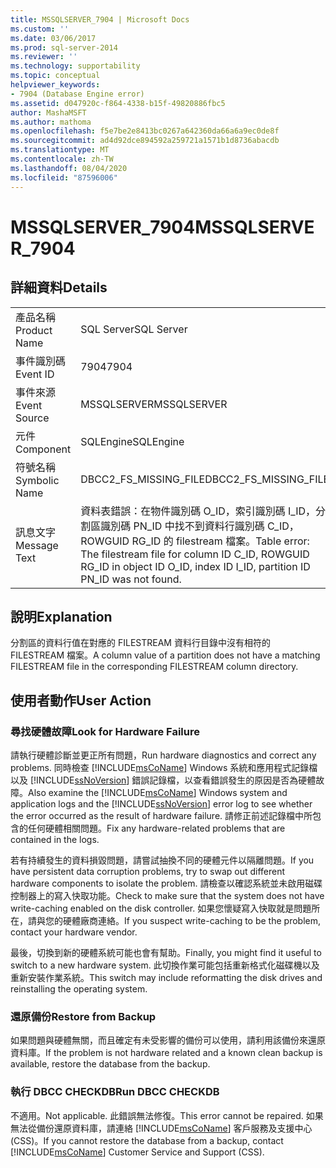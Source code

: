 ```yaml
---
title: MSSQLSERVER_7904 | Microsoft Docs
ms.custom: ''
ms.date: 03/06/2017
ms.prod: sql-server-2014
ms.reviewer: ''
ms.technology: supportability
ms.topic: conceptual
helpviewer_keywords:
- 7904 (Database Engine error)
ms.assetid: d047920c-f864-4338-b15f-49820886fbc5
author: MashaMSFT
ms.author: mathoma
ms.openlocfilehash: f5e7be2e8413bc0267a642360da66a6a9ec0de8f
ms.sourcegitcommit: ad4d92dce894592a259721a1571b1d8736abacdb
ms.translationtype: MT
ms.contentlocale: zh-TW
ms.lasthandoff: 08/04/2020
ms.locfileid: "87596006"
---
```

# <a name="mssqlserver_7904"></a><span data-ttu-id="f9d69-102">MSSQLSERVER_7904</span><span class="sxs-lookup"><span data-stu-id="f9d69-102">MSSQLSERVER_7904</span></span>
    
## <a name="details"></a><span data-ttu-id="f9d69-103">詳細資料</span><span class="sxs-lookup"><span data-stu-id="f9d69-103">Details</span></span>  
  
|||  
|-|-|  
|<span data-ttu-id="f9d69-104">產品名稱</span><span class="sxs-lookup"><span data-stu-id="f9d69-104">Product Name</span></span>|<span data-ttu-id="f9d69-105">SQL Server</span><span class="sxs-lookup"><span data-stu-id="f9d69-105">SQL Server</span></span>|  
|<span data-ttu-id="f9d69-106">事件識別碼</span><span class="sxs-lookup"><span data-stu-id="f9d69-106">Event ID</span></span>|<span data-ttu-id="f9d69-107">7904</span><span class="sxs-lookup"><span data-stu-id="f9d69-107">7904</span></span>|  
|<span data-ttu-id="f9d69-108">事件來源</span><span class="sxs-lookup"><span data-stu-id="f9d69-108">Event Source</span></span>|<span data-ttu-id="f9d69-109">MSSQLSERVER</span><span class="sxs-lookup"><span data-stu-id="f9d69-109">MSSQLSERVER</span></span>|  
|<span data-ttu-id="f9d69-110">元件</span><span class="sxs-lookup"><span data-stu-id="f9d69-110">Component</span></span>|<span data-ttu-id="f9d69-111">SQLEngine</span><span class="sxs-lookup"><span data-stu-id="f9d69-111">SQLEngine</span></span>|  
|<span data-ttu-id="f9d69-112">符號名稱</span><span class="sxs-lookup"><span data-stu-id="f9d69-112">Symbolic Name</span></span>|<span data-ttu-id="f9d69-113">DBCC2_FS_MISSING_FILE</span><span class="sxs-lookup"><span data-stu-id="f9d69-113">DBCC2_FS_MISSING_FILE</span></span>|  
|<span data-ttu-id="f9d69-114">訊息文字</span><span class="sxs-lookup"><span data-stu-id="f9d69-114">Message Text</span></span>|<span data-ttu-id="f9d69-115">資料表錯誤：在物件識別碼 O_ID，索引識別碼 I_ID，分割區識別碼 PN_ID 中找不到資料行識別碼 C_ID，ROWGUID RG_ID 的 filestream 檔案。</span><span class="sxs-lookup"><span data-stu-id="f9d69-115">Table error: The filestream file for column ID C_ID, ROWGUID RG_ID in object ID O_ID, index ID I_ID, partition ID PN_ID was not found.</span></span>|  
  
## <a name="explanation"></a><span data-ttu-id="f9d69-116">說明</span><span class="sxs-lookup"><span data-stu-id="f9d69-116">Explanation</span></span>  
 <span data-ttu-id="f9d69-117">分割區的資料行值在對應的 FILESTREAM 資料行目錄中沒有相符的 FILESTREAM 檔案。</span><span class="sxs-lookup"><span data-stu-id="f9d69-117">A column value of a partition does not have a matching FILESTREAM file in the corresponding FILESTREAM column directory.</span></span>  
  
## <a name="user-action"></a><span data-ttu-id="f9d69-118">使用者動作</span><span class="sxs-lookup"><span data-stu-id="f9d69-118">User Action</span></span>  
  
### <a name="look-for-hardware-failure"></a><span data-ttu-id="f9d69-119">尋找硬體故障</span><span class="sxs-lookup"><span data-stu-id="f9d69-119">Look for Hardware Failure</span></span>  
 <span data-ttu-id="f9d69-120">請執行硬體診斷並更正所有問題，</span><span class="sxs-lookup"><span data-stu-id="f9d69-120">Run hardware diagnostics and correct any problems.</span></span> <span data-ttu-id="f9d69-121">同時檢查 [!INCLUDE[msCoName](../../includes/msconame-md.md)] Windows 系統和應用程式記錄檔以及 [!INCLUDE[ssNoVersion](../../includes/ssnoversion-md.md)] 錯誤記錄檔，以查看錯誤發生的原因是否為硬體故障。</span><span class="sxs-lookup"><span data-stu-id="f9d69-121">Also examine the [!INCLUDE[msCoName](../../includes/msconame-md.md)] Windows system and application logs and the [!INCLUDE[ssNoVersion](../../includes/ssnoversion-md.md)] error log to see whether the error occurred as the result of hardware failure.</span></span> <span data-ttu-id="f9d69-122">請修正前述記錄檔中所包含的任何硬體相關問題。</span><span class="sxs-lookup"><span data-stu-id="f9d69-122">Fix any hardware-related problems that are contained in the logs.</span></span>  
  
 <span data-ttu-id="f9d69-123">若有持續發生的資料損毀問題，請嘗試抽換不同的硬體元件以隔離問題。</span><span class="sxs-lookup"><span data-stu-id="f9d69-123">If you have persistent data corruption problems, try to swap out different hardware components to isolate the problem.</span></span> <span data-ttu-id="f9d69-124">請檢查以確認系統並未啟用磁碟控制器上的寫入快取功能。</span><span class="sxs-lookup"><span data-stu-id="f9d69-124">Check to make sure that the system does not have write-caching enabled on the disk controller.</span></span> <span data-ttu-id="f9d69-125">如果您懷疑寫入快取就是問題所在，請與您的硬體廠商連絡。</span><span class="sxs-lookup"><span data-stu-id="f9d69-125">If you suspect write-caching to be the problem, contact your hardware vendor.</span></span>  
  
 <span data-ttu-id="f9d69-126">最後，切換到新的硬體系統可能也會有幫助。</span><span class="sxs-lookup"><span data-stu-id="f9d69-126">Finally, you might find it useful to switch to a new hardware system.</span></span> <span data-ttu-id="f9d69-127">此切換作業可能包括重新格式化磁碟機以及重新安裝作業系統。</span><span class="sxs-lookup"><span data-stu-id="f9d69-127">This switch may include reformatting the disk drives and reinstalling the operating system.</span></span>  
  
### <a name="restore-from-backup"></a><span data-ttu-id="f9d69-128">還原備份</span><span class="sxs-lookup"><span data-stu-id="f9d69-128">Restore from Backup</span></span>  
 <span data-ttu-id="f9d69-129">如果問題與硬體無關，而且確定有未受影響的備份可以使用，請利用該備份來還原資料庫。</span><span class="sxs-lookup"><span data-stu-id="f9d69-129">If the problem is not hardware related and a known clean backup is available, restore the database from the backup.</span></span>  
  
### <a name="run-dbcc-checkdb"></a><span data-ttu-id="f9d69-130">執行 DBCC CHECKDB</span><span class="sxs-lookup"><span data-stu-id="f9d69-130">Run DBCC CHECKDB</span></span>  
 <span data-ttu-id="f9d69-131">不適用。</span><span class="sxs-lookup"><span data-stu-id="f9d69-131">Not applicable.</span></span> <span data-ttu-id="f9d69-132">此錯誤無法修復。</span><span class="sxs-lookup"><span data-stu-id="f9d69-132">This error cannot be repaired.</span></span> <span data-ttu-id="f9d69-133">如果無法從備份還原資料庫，請連絡 [!INCLUDE[msCoName](../../includes/msconame-md.md)] 客戶服務及支援中心 (CSS)。</span><span class="sxs-lookup"><span data-stu-id="f9d69-133">If you cannot restore the database from a backup, contact [!INCLUDE[msCoName](../../includes/msconame-md.md)] Customer Service and Support (CSS).</span></span>  
  
  

